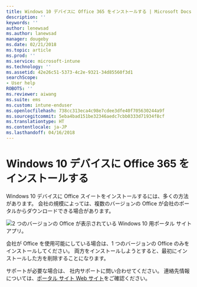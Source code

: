 ```yaml
---
title: Windows 10 デバイスに Office 365 をインストールする | Microsoft Docs
description: ''
keywords: ''
author: lenewsad
ms.author: lanewsad
manager: dougeby
ms.date: 02/21/2018
ms.topic: article
ms.prod: ''
ms.service: microsoft-intune
ms.technology: ''
ms.assetid: 42e26c51-5373-4c2e-9321-34d85560f3d1
searchScope:
- User help
ROBOTS: ''
ms.reviewer: aiwang
ms.suite: ems
ms.custom: intune-enduser
ms.openlocfilehash: 738cc313eca4c98e7cdee3dfe40f705630244a9f
ms.sourcegitcommit: 5eba4bad151be32346aedc7cbb0333d71934f8cf
ms.translationtype: HT
ms.contentlocale: ja-JP
ms.lasthandoff: 04/16/2018
---
```

# <a name="installing-office-365-on-your-windows-10-device"></a>Windows 10 デバイスに Office 365 をインストールする

Windows 10 デバイスに Office スイートをインストールするには、多くの方法があります。 会社の規模によっては、複数のバージョンの Office が会社のポータルからダウンロードできる場合があります。

![2 つのバージョンの Office が表示されている Windows 10 用ポータル サイト アプリ。](./media/multiple-office-installs-cp-win10.png)

会社が Office を使用可能にしている場合は、1 つのバージョンの Office のみをインストールしてください。 両方をインストールしようとすると、最初にインストールした方を削除することになります。

サポートが必要な場合は、 社内サポートに問い合わせてください。 連絡先情報については、[ポータル サイト Web サイト](https://portal.manage.microsoft.com#HelpDeskDialog)をご確認ください。
